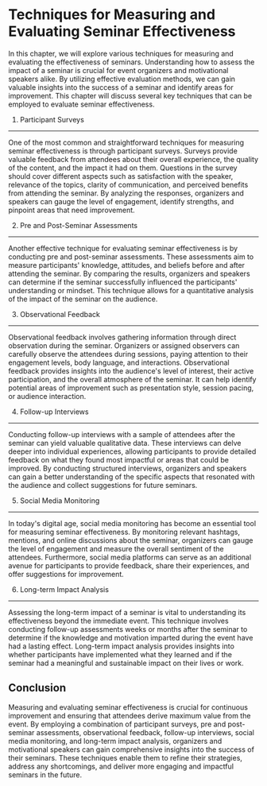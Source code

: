 Techniques for Measuring and Evaluating Seminar Effectiveness
========================================================================

In this chapter, we will explore various techniques for measuring and evaluating the effectiveness of seminars. Understanding how to assess the impact of a seminar is crucial for event organizers and motivational speakers alike. By utilizing effective evaluation methods, we can gain valuable insights into the success of a seminar and identify areas for improvement. This chapter will discuss several key techniques that can be employed to evaluate seminar effectiveness.

1. Participant Surveys
----------------------

One of the most common and straightforward techniques for measuring seminar effectiveness is through participant surveys. Surveys provide valuable feedback from attendees about their overall experience, the quality of the content, and the impact it had on them. Questions in the survey should cover different aspects such as satisfaction with the speaker, relevance of the topics, clarity of communication, and perceived benefits from attending the seminar. By analyzing the responses, organizers and speakers can gauge the level of engagement, identify strengths, and pinpoint areas that need improvement.

2. Pre and Post-Seminar Assessments
-----------------------------------

Another effective technique for evaluating seminar effectiveness is by conducting pre and post-seminar assessments. These assessments aim to measure participants' knowledge, attitudes, and beliefs before and after attending the seminar. By comparing the results, organizers and speakers can determine if the seminar successfully influenced the participants' understanding or mindset. This technique allows for a quantitative analysis of the impact of the seminar on the audience.

3. Observational Feedback
-------------------------

Observational feedback involves gathering information through direct observation during the seminar. Organizers or assigned observers can carefully observe the attendees during sessions, paying attention to their engagement levels, body language, and interactions. Observational feedback provides insights into the audience's level of interest, their active participation, and the overall atmosphere of the seminar. It can help identify potential areas of improvement such as presentation style, session pacing, or audience interaction.

4. Follow-up Interviews
-----------------------

Conducting follow-up interviews with a sample of attendees after the seminar can yield valuable qualitative data. These interviews can delve deeper into individual experiences, allowing participants to provide detailed feedback on what they found most impactful or areas that could be improved. By conducting structured interviews, organizers and speakers can gain a better understanding of the specific aspects that resonated with the audience and collect suggestions for future seminars.

5. Social Media Monitoring
--------------------------

In today's digital age, social media monitoring has become an essential tool for measuring seminar effectiveness. By monitoring relevant hashtags, mentions, and online discussions about the seminar, organizers can gauge the level of engagement and measure the overall sentiment of the attendees. Furthermore, social media platforms can serve as an additional avenue for participants to provide feedback, share their experiences, and offer suggestions for improvement.

6. Long-term Impact Analysis
----------------------------

Assessing the long-term impact of a seminar is vital to understanding its effectiveness beyond the immediate event. This technique involves conducting follow-up assessments weeks or months after the seminar to determine if the knowledge and motivation imparted during the event have had a lasting effect. Long-term impact analysis provides insights into whether participants have implemented what they learned and if the seminar had a meaningful and sustainable impact on their lives or work.

Conclusion
----------

Measuring and evaluating seminar effectiveness is crucial for continuous improvement and ensuring that attendees derive maximum value from the event. By employing a combination of participant surveys, pre and post-seminar assessments, observational feedback, follow-up interviews, social media monitoring, and long-term impact analysis, organizers and motivational speakers can gain comprehensive insights into the success of their seminars. These techniques enable them to refine their strategies, address any shortcomings, and deliver more engaging and impactful seminars in the future.
